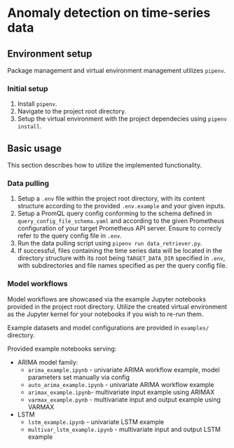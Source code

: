# Anomaly detection on time-series data

## Environment setup
Package management and virtual environment management utilizes `pipenv`.

### Initial setup
1. Install `pipenv`.
2. Navigate to the project root directory.
3. Setup the virtual environment with the project dependecies using `pipenv install`.

## Basic usage

This section describes how to utilize the implemented functionality.

### Data pulling
1. Setup a `.env` file within the project root directory, with its content structure according to the provided `.env.example` and your given inputs.
2. Setup a PromQL query config conforming to the schema defined in `query_config_file_schema.yaml` and according to the given Prometheus configuration of your target Prometheus API server. Ensure to correcly refer to the query config file in `.env`.
3. Run the data pulling script using `pipenv run data_retriever.py`.
4. If successful, files containing the time series data will be located in the directory structure with its root being `TARGET_DATA_DIR` specified in `.env`, with subdirectories and file names specified as per the query config file.

### Model workflows

Model workflows are showcased via the example Jupyter notebooks provided in the project root directory.
Utilize the created virtual environment as the Jupyter kernel for your notebooks if you wish to re-run them.

Example datasets and model configurations are provided in `examples/` directory.

Provided example notebooks serving:
- ARIMA model family:
    - `arima_example.ipynb` - univariate ARIMA workflow example, model parameters set manually via config
    - `auto_arima_example.ipynb` - univariate ARIMA workflow example
    - `arimax_example.ipynb`- multivariate input example using ARIMAX
    - `varmax_example.pynb` - multivariate input and output example using VARMAX
- LSTM
    - `lstm_example.ipynb` - univariate LSTM example
    - `multivar_lstm_example.ipynb` - multivariate input and output LSTM example
